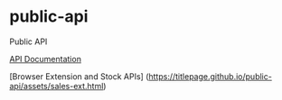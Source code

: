 # public-api
Public API 

[API Documentation](https://titlepage.github.io/public-api/assets/apa-api.html)

[Browser Extension and Stock APIs] (https://titlepage.github.io/public-api/assets/sales-ext.html)